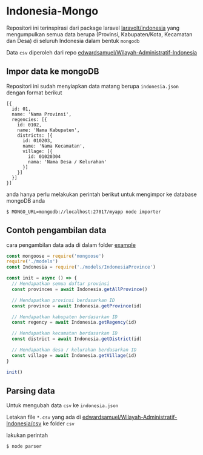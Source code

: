 # Indonesia-Mongo

Repositori ini terinspirasi dari package laravel [laravolt/indonesia](https://github.com/laravolt/indonesia) yang mengumpulkan semua data berupa (Provinsi, Kabupaten/Kota, Kecamatan dan Desa) di seluruh Indonesia dalam bentuk `mongodb`

Data `csv` diperoleh dari repo [edwardsamuel/Wilayah-Administratif-Indonesia](https://github.com/edwardsamuel/Wilayah-Administratif-Indonesia)

## Impor data ke mongoDB

Repositori ini sudah menyiapkan data matang berupa `indonesia.json` dengan format berikut

```
[{
  id: 01,
  name: 'Nama Provinsi',
  regencies: [{
    id: 0102,
    name: 'Nama Kabupaten',
    districts: [{
      id: 010203,
      name: 'Nama Kecamatan',
      village: [{
        id: 01020304
        nama: 'Nama Desa / Kelurahan'
      }]
    }]
  }]
}]
```

anda hanya perlu melakukan perintah berikut untuk mengimpor ke database mongoDB anda

```
$ MONGO_URL=mongodb://localhost:27017/myapp node importer
```

## Contoh pengambilan data

cara pengambilan data ada di dalam folder [example](/tree/master/example)

```javascript
const mongoose = require('mongoose')
require('./models')
const Indonesia = require('./models/IndonesiaProvince')

const init = async () => {
  // Mendapatkan semua daftar provinsi
  const provinces = await Indonesia.getAllProvince()

  // Mendapatkan provinsi berdasarkan ID
  const province = await Indonesia.getProvince(id)

  // Mendapatkan kabupaten berdasarkan ID
  const regency = await Indonesia.getRegency(id)

  // Mendapatkan kecamatan berdasarkan ID
  const district = await Indonesia.getDistrict(id)

  // Mendapatkan desa / kelurahan berdasarkan ID
  const village = await Indonesia.getVillage(id)
}

init()
```

## Parsing data

Untuk mengubah data `csv` ke `indonesia.json`

Letakan file `*.csv` yang ada di [edwardsamuel/Wilayah-Administratif-Indonesia/csv](https://github.com/edwardsamuel/Wilayah-Administratif-Indonesia/tree/master/csv) ke folder `csv`

lakukan perintah

```
$ node parser
```
